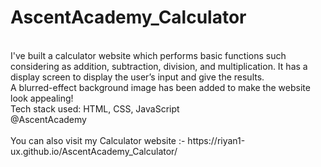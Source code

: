 # AscentAcademy_Calculator
<br>
I've built a calculator website which performs basic functions such considering as addition, subtraction, division, and multiplication. It has a display screen to display the user’s input and give the results. 
<br>
A blurred-effect background image has been added to make the website look appealing!
<br>
Tech stack used: HTML, CSS, JavaScript
<br>
@AscentAcademy
<br><br>
You can also visit my Calculator website :- https://riyan1-ux.github.io/AscentAcademy_Calculator/
